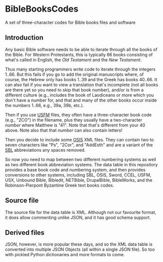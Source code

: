 # BibleBooksCodes

A set of three-character codes for Bible books files and software

## Introduction

Any basic Bible software needs to be able to iterate through all the books of the Bible.
For Western Protestants, this is typically 66 books consisting of what's called in English, the <i>Old Testament</i> and the <i>New Testament</i>.

Thus many starting programmers write code to iterate through the integers 1..66.
But this fails if you go to add the original manuscripts where, of course, the Hebrew only has books 1..39 and the Greek has books 40..66. It can also fail if you want to view a translation that's incomplete (not all books are there yet so you need to skip that book number), and/or is from a different culture (e.g., includes the book of Laodiceans or more which you don't have a number for, and that and many of the other books occur inside the numbers 1..66, e.g., 39a, 39b, etc.).

Then if you use [USFM](https://ubsicap.github.io/usfm/identification/books.html?highlight=books) files, they often have a three-character book code (e.g., "2CO") in the filename, plus they usually have a two-character <i>number</i> where Matthew is "41".
Note that that's different from your 40 above. Note also that that <i>number</i> can also contain letters!

Then you decide to include some [OSIS](https://crosswire.org/osis/) XML files. They can contain two to seven characters like "Ps", "2Cor", and "AddEsth" and are a variant of the [SBL](https://www.sbl-site.org/publications/SBLHandbookofStyle.aspx) abbreviations any spaces removed.

So now you need to map between two different numbering systems as well as two different book abbreviation systems. The data table in this repository provides a base book code and numbering system, and then provides conversions to other systems, including SBL, OSIS, Sword, CCEL, USFM, USX, Unbound Bible, Bibledit, NETBible, DrupalBible, BibleWorks, and the Robinson-Pierpont Byzantine Greek text books codes.

## Source file

The source file for the data table is XML.
Although not our favourite format, it does allow commenting unlike JSON,
and it has good schema support.

## Derived files

JSON, however, is more popular these days, and so the XML data table is converted into multiple JSON Objects (all within a single JSON file). So too with pickled Python dictionaries and more formats to come.